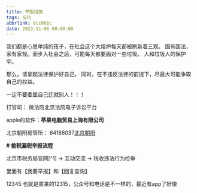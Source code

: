 ```yaml
---
title: 举报措施
tags: 反抗
abbrlink: 8cc06bc
date: 2022-11-06 00:00:00
---
```




我们都是心思单纯的孩子，在社会这个大熔炉每天都被刷新着三观。
国有国法，家有家规。而步入社会之后，可能每天都要面对一些垃圾。
人和垃圾人的保护伞。

那么，请拿起法律保护好自己。
同时，在不违反法律的前提下，尽最大可能争取自己的权益。

一定不要委屈自己迁就别人！！！ <!--more-->



打官司： 微法院北京法院电子诉讼平台

apple的软件：**苹果电脑贸易上海有限公司**

北京朝阳房管所： 64186037[北京朝阳](http://www.bjchy.gov.cn/dynamic/zwhd/8a24fe836b488e55016b4ab3bfc30174.html)

**# 偷税漏税举报流程**

北京市税务局官网[^1] -> 互动交流 -> 税收违法行为检举

里面有【我要举报】和【回复查询】



12345 也就是原来的12315，公众号和电话是不一样的，最近有app了好像
